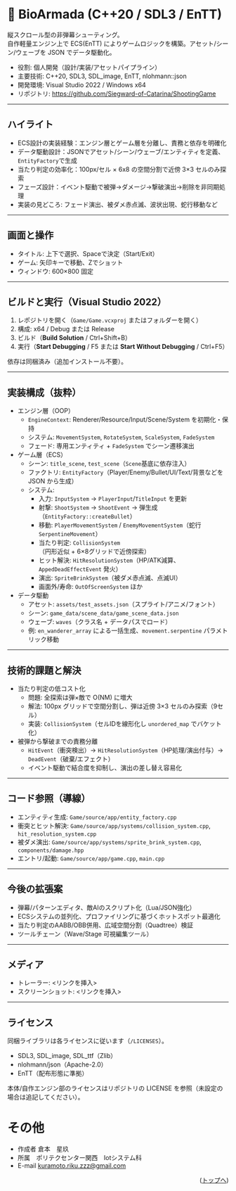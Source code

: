 # 🧬 BioArmada (C++20 / SDL3 / EnTT)

縦スクロール型の非弾幕シューティング。  
自作軽量エンジン上で ECS(EnTT) によりゲームロジックを構築。アセット/シーン/ウェーブを JSON でデータ駆動化。

- 役割: 個人開発（設計/実装/アセットパイプライン）
- 主要技術: C++20, SDL3, SDL_image, EnTT, nlohmann::json
- 開発環境: Visual Studio 2022 / Windows x64
- リポジトリ: https://github.com/Siegward-of-Catarina/ShootingGame

---

## ハイライト

- ECS設計の実装経験：エンジン層とゲーム層を分離し、責務と依存を明確化
- データ駆動設計：JSONでアセット/シーン/ウェーブ/エンティティを定義、`EntityFactory`で生成
- 当たり判定の効率化：100px/セル × 6x8 の空間分割で近傍 3×3 セルのみ探索
- フェーズ設計：イベント駆動で被弾→ダメージ→撃破演出→削除を非同期処理
- 実装の見どころ: フェード演出、被ダメ赤点滅、波状出現、蛇行移動など

---

## 画面と操作

- タイトル: 上下で選択、Spaceで決定（Start/Exit）
- ゲーム: 矢印キーで移動、Zでショット
- ウィンドウ: 600×800 固定

---

## ビルドと実行（Visual Studio 2022）

1) レポジトリを開く（`Game/Game.vcxproj` またはフォルダーを開く）
2) 構成: x64 / Debug または Release
3) ビルド（__Build Solution__ / Ctrl+Shift+B）
4) 実行（__Start Debugging__ / F5 または __Start Without Debugging__ / Ctrl+F5）

依存は同梱済み（追加インストール不要）。

---

## 実装構成（抜粋）

- エンジン層（OOP）
  - `EngineContext`: Renderer/Resource/Input/Scene/System を初期化・保持
  - システム: `MovementSystem`, `RotateSystem`, `ScaleSystem`, `FadeSystem`
  - フェード: 専用エンティティ + `FadeSystem` でシーン遷移演出
- ゲーム層（ECS）
  - シーン: `title_scene`, `test_scene`（`Scene`基底に依存注入）
  - ファクトリ: `EntityFactory`（Player/Enemy/Bullet/UI/Text/背景などを JSON から生成）
  - システム:
    - 入力: `InputSystem` → `PlayerInput`/`TitleInput` を更新
    - 射撃: `ShootSystem` → `ShootEvent` → 弾生成（`EntityFactory::createBullet`）
    - 移動: `PlayerMovementSystem` / `EnemyMovementSystem`（蛇行 `SerpentineMovement`）
    - 当たり判定: `CollisionSystem`（円形近似 + 6×8グリッドで近傍探索）
    - ヒット解決: `HitResolutionSystem`（HP/ATK減算、`AppedDeadEffectEvent` 発火）
    - 演出: `SpriteBrinkSystem`（被ダメ赤点滅、点滅UI）
    - 画面外/寿命: `OutOfScreenSystem` ほか
- データ駆動
  - アセット: `assets/test_assets.json`（スプライト/アニメ/フォント）
  - シーン: `game_data/scene_data/game_scene_data.json`
  - ウェーブ: `waves`（クラス名 + データパスでロード）
  - 例: `en_wanderer_array` による一括生成、`movement.serpentine` パラメトリック移動

---

## 技術的課題と解決

- 当たり判定の低コスト化
  - 問題: 全探索は弾×敵で O(NM) に増大
  - 解法: 100px グリッドで空間分割し、弾は近傍 3×3 セルのみ探索（9セル）
  - 実装: `CollisionSystem`（セルIDを線形化し `unordered_map` でバケット化）
- 被弾から撃破までの責務分離
  - `HitEvent`（衝突検出）→ `HitResolutionSystem`（HP処理/演出付与）→ `DeadEvent`（破棄/エフェクト）
  - イベント駆動で結合度を抑制し、演出の差し替え容易化

---

## コード参照（導線）

- エンティティ生成: `Game/source/app/entity_factory.cpp`
- 衝突とヒット解決: `Game/source/app/systems/collision_system.cpp`, `hit_resolution_system.cpp`
- 被ダメ演出: `Game/source/app/systems/sprite_brink_system.cpp`, `components/damage.hpp`
- エントリ/起動: `Game/source/app/game.cpp`, `main.cpp`

---

## 今後の拡張案

- 弾幕/パターンエディタ、敵AIのスクリプト化（Lua/JSON強化）
- ECSシステムの並列化、プロファイリングに基づくホットスポット最適化
- 当たり判定のAABB/OBB併用、広域空間分割（Quadtree）検証
- ツールチェーン（Wave/Stage 可視編集ツール）

---

## メディア

- トレーラー: <リンクを挿入>
- スクリーンショット: <リンクを挿入>

---

## ライセンス

同梱ライブラリは各ライセンスに従います（`/LICENSES`）。
- SDL3, SDL_image, SDL_ttf（Zlib）
- nlohmann/json（Apache-2.0）
- EnTT（配布形態に準拠）

本体/自作エンジン部のライセンスはリポジトリの LICENSE を参照（未設定の場合は追記してください）。
# その他

* 作成者 倉本　星玖
* 所属　ポリテクセンター関西　Iotシステム科
* E-mail kuramoto.riku.zzz@gmail.com

<p align="right">(<a href="#top">トップへ</a>)</p>
